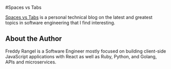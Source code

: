 #Spaces vs Tabs

[Spaces vs Tabs](http://spaces-vs-tabs.com/) is a personal technical blog on the
latest and greatest topics in software engineering that I find interesting.

## About the Author

Freddy Rangel is a Software Engineer mostly focused on building client-side
JavaScript applications with React as well as Ruby, Python, and Golang, APIs and
microservices.
